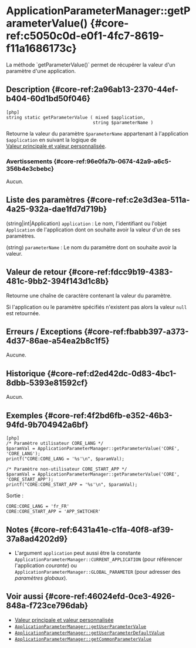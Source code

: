 # ApplicationParameterManager::getParameterValue() {#core-ref:c5050c0d-e0f1-4fc7-8619-f11a1686173c}

<div markdown="1" class="short-description">
La méthode `getParameterValue()` permet de récupérer la valeur d'un paramètre
d'une application.
</div>

## Description {#core-ref:2a96ab13-2370-44ef-b404-60d1bd50f046}

    [php]
    string static getParameterValue ( mixed $application,
                                     string $parameterName )

Retourne la valeur du paramètre `$parameterName` appartenant à l'application
`$application` en suivant la logique de
[Valeur principale et valeur personnalisée][valeurPrincipaleEtValeurPersonnalisée].

### Avertissements {#core-ref:96e0fa7b-0674-42a9-a6c5-356b4e3cbebc}

Aucun.

## Liste des paramètres {#core-ref:c2e3d3ea-511a-4a25-932a-dae1fd7d719b}

(string|int|Application) `application`
:   Le nom, l'identifiant ou l'objet `Application` de l'application dont on
    souhaite avoir la valeur d'un de ses paramètres.

(string) `parameterName`
:   Le nom du paramètre dont on souhaite avoir la valeur.

## Valeur de retour {#core-ref:fdcc9b19-4383-481c-9bb2-394f143d1c8b}

Retourne une chaîne de caractère contenant la valeur du paramètre.

Si l'application ou le paramètre spécifiés n'existent pas alors la valeur `null`
est retournée.

## Erreurs / Exceptions {#core-ref:fbabb397-a373-4d37-86ae-a54ea2b8c1f5}

Aucune.

## Historique {#core-ref:d2ed42dc-0d83-4bc1-8dbb-5393e81592cf}

Aucun.

## Exemples {#core-ref:4f2bd6fb-e352-46b3-94fd-9b704942a6bf}

    [php]
    /* Paramètre utilisateur CORE_LANG */
    $paramVal = ApplicationParameterManager::getParameterValue('CORE', 'CORE_LANG');
    printf("CORE:CORE_LANG = '%s'\n", $paramVal);
    
    /* Paramètre non-utilisateur CORE_START_APP */
    $paramVal = ApplicationParameterManager::getParameterValue('CORE', 'CORE_START_APP');
    printf("CORE:CORE_START_APP = '%s'\n", $paramVal);

Sortie :

    CORE:CORE_LANG = 'fr_FR'
    CORE:CORE_START_APP = 'APP_SWITCHER'

## Notes {#core-ref:6431a41e-c1fa-40f8-af39-37a8ad4202d9}

*   L'argument `application` peut aussi être la constante
    `ApplicationParameterManager::CURRENT_APPLICATION` (pour référencer
    l'application *courante*) ou `ApplicationParameterManager::GLOBAL_PARAMETER`
    (pour adresser des *paramètres globaux*).

## Voir aussi {#core-ref:46024efd-0ce3-4926-848a-f723ce796dab}

- [Valeur principale et valeur personnalisée][valeurPrincipaleEtValeurPersonnalisée]
- [`ApplicationParameterManager::getUserParameterValue`][getUserParameterValue]
- [`ApplicationParameterManager::getUserParameterDefaultValue`][getUserParameterDefaultValue]
- [`ApplicationParameterManager::getCommonParameterValue`][getCommonParameterValue]

<!-- links -->

[valeurPrincipaleEtValeurPersonnalisée]: #core-ref:41f3aeb5-01c3-4252-b3da-35b55932d4dd
[getUserParameterValue]: #core-ref:ad6d5849-bcdd-43d8-904b-61b0e9fea056
[getUserParameterDefaultValue]: #core-ref:d713087a-7e31-4559-bf5f-32fd829e88b5
[getCommonParameterValue]: #core-ref:2a259dc7-8fb2-4658-86c7-4375d97d941a